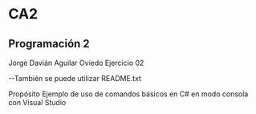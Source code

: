 # CA2

## Programación 2
Jorge Davián Aguilar Oviedo
Ejercicio 02

--También se puede utilizar README.txt

Propósito
Ejemplo de uso de comandos básicos en C# en modo consola con Visual Studio
